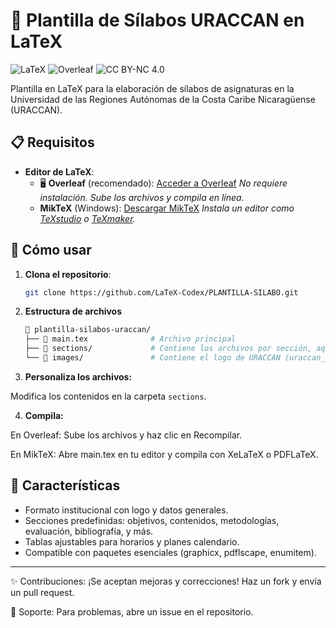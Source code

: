 # 🌟 Plantilla de Sílabos URACCAN en LaTeX

![LaTeX](https://img.shields.io/badge/LaTeX-47A141?style=for-the-badge&logo=LaTeX&logoColor=white)
![Overleaf](https://img.shields.io/badge/Overleaf-388A12?style=for-the-badge&logo=overleaf&logoColor=white)
![CC BY-NC 4.0](https://img.shields.io/badge/Licencia-CC_BY--NC_4.0-EF9421?style=for-the-badge)

Plantilla en LaTeX para la elaboración de sílabos de asignaturas en la Universidad de las Regiones Autónomas de la Costa Caribe Nicaragüense (URACCAN).

## 📋 Requisitos

- **Editor de LaTeX**:
  - 🖥️ **Overleaf** (recomendado): [Acceder a Overleaf](https://es.overleaf.com/)
    *No requiere instalación. Sube los archivos y compila en línea.*
  - **MikTeX** (Windows): [Descargar MikTeX](https://miktex.org/download)
    *Instala un editor como [TeXstudio](https://www.texstudio.org/) o [TeXmaker](http://www.xm1math.net/texmaker/).*

## 🚀 Cómo usar

1. **Clona el repositorio**:
   ```bash
   git clone https://github.com/LaTeX-Codex/PLANTILLA-SILABO.git

2. **Estructura de archivos**
    ```bash
    📁 plantilla-silabos-uraccan/
    ├── 📄 main.tex              # Archivo principal
    ├── 📁 sections/             # Contiene los archivos por sección, aquí editarás solamente
    └── 📁 images/               # Contiene el logo de URACCAN (uraccan_logo.png)

3. **Personaliza los archivos:**

Modifica los contenidos en la carpeta `sections`.

4. **Compila:**

En Overleaf: Sube los archivos y haz clic en Recompilar.

En MikTeX: Abre main.tex en tu editor y compila con XeLaTeX o PDFLaTeX.

## 📌 Características

- Formato institucional con logo y datos generales.
- Secciones predefinidas: objetivos, contenidos, metodologías, evaluación, bibliografía, y más.
- Tablas ajustables para horarios y planes calendario.
- Compatible con paquetes esenciales (graphicx, pdflscape, enumitem).

---

✨ Contribuciones: ¡Se aceptan mejoras y correcciones! Haz un fork y envía un pull request.

🔧 Soporte: Para problemas, abre un issue en el repositorio.